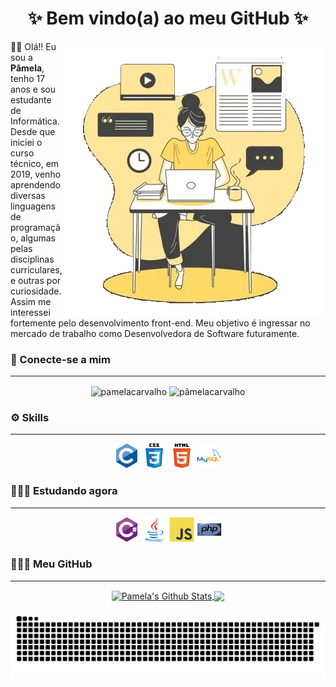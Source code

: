 <h1 align = "center">✨ Bem vindo(a) ao meu GitHub ✨</h1>
<img align="right" src="https://github.com/Pamela-Carvalho/Pamela-Carvalho/blob/main/avatar.png?raw=true" alt="Avatar">
<p>👋🏼 Olá!! Eu sou a <strong>Pâmela</strong>, tenho 17 anos e sou estudante de Informática. Desde que iniciei o curso técnico, em 2019, venho aprendendo diversas linguagens de programação, algumas pelas disciplinas curriculares, e outras por curiosidade. Assim me interessei fortemente pelo desenvolvimento front-end. Meu objetivo é ingressar no mercado de trabalho como Desenvolvedora de Software futuramente.</p>

<h3 align = "left">📲 Conecte-se a mim </h3>
<hr>
<p align = "center">
    <a style="text-decoration: none;" href="https://codepen.io/pamelacarvalho" target="_blank"> 
        <img align = "center" src = "https://cdn3.iconfinder.com/data/icons/logos-and-brands-adobe/512/59_Codepen-512.png"alt =" pamelacarvalho "height =" 40 "width =" 40 " /> 
    </a>
    <a style="text-decoration: none;" href = "https://linkedin.com/in/pâmelacarvalho" target = "_blank"> 
        <img align = "center" src = "https://image.flaticon.com/icons/png/512/174/174857.png"alt =" pâmelacarvalho "height =" 40 "width =" 40 "/> 
    </a>
</p>

<h3 align = "left">⚙️ Skills </h3>
<hr>
<p align = "center"> 
    <a style="text-decoration: none;" href="https://www.cprogramming.com/" target="_blank"> 
    <img src = "https://raw.githubusercontent.com/devicons/devicon/master/icons/c/c-original.svg "alt =" c "width =" 40 "height =" 40 "/> 
    </a> 
    <a style="text-decoration: none;" href="https://www.w3schools.com/css/" target="_blank"> 
        <img  src = "https://raw.githubusercontent.com/devicons/devicon/master/icons/css3/css3-original-wordmark.svg"alt =" css3 "width =" 40 "height =" 40 "/> 
    </a> 
    <a style="text-decoration: none;" href ="https://www.w3.org/html/ "target ="_blank "> 
        <img src ="https://raw.githubusercontent.com/devicons/devicon/master/icons/html5/html5-original-wordmark.svg "alt =" html5 "width =" 40 "height =" 40 "/> 
    </a> 
    <a style="text-decoration: none;" href="https://www.mysql.com/" target="_blank"> 
        <img src ="https://raw.githubusercontent.com/devicons/devicon/master/icons/mysql/mysql-original-wordmark.svg "alt =" mysql "width =" 40 "height =" 40 "/> 
    </a> 
</p>

<h3 align = "left">👩🏻‍🎓 Estudando agora </h3>
<hr>
<p align = "center">
    <a style="text-decoration: none;" href = "https://www.w3schools.com/cs/" target = "_blank"> 
        <img src = "https://raw.githubusercontent.com/devicons/devicon/master/icons/csharp/csharp-original.svg "alt =" csharp "largura =" 40 "height = "40" /> 
    </a> 
    <a style="text-decoration: none;" href="https://www.java.com" target="_blank"> 
        <img src ="https://raw.githubusercontent.com/devicons/devicon/master/icons/java/java-original.svg "alt =" java "width =" 40 "height =" 40 "/> 
    </a> 
    <a style="text-decoration: none;" href="https://desenvolvedor.mozilla.org/en-US/docs/Web/JavaScript "target ="_blank "> 
        <img src ="https://raw.githubusercontent.com/devicons/devicon/master/icons/javascript/javascript-original.svg "alt =" javascript "width =" 40 "height =" 40 "/> 
    </a> 
    <a style="text-decoration: none;" href="https://www.php.net "target ="_blank "> 
        <img src ="https://raw.githubusercontent.com/devicons/devicon/master/icons/php/php-original.svg "alt =" php "width =" 40 "height =" 40 "/> 
    </a> 
</p>

<h3 align = "left">👩🏻‍💻 Meu GitHub </h3>
<hr>
<p align = "center">
    <a href="https://github.com/Pamela-Carvalho">
        <img align="center" alt="Pamela's Github Stats" src="https://github-readme-stats.vercel.app/api?username=Pamela-Carvalho&show_icons=true&theme=radical" />
    </a>
    <a href="https://github.com/Pamela-Carvalho">
        <img align="center" src="https://github-readme-stats.anuraghazra1.vercel.app/api/top-langs/?username=Pamela-Carvalho&theme=radical" />
    </a>
</p>

![Snake animation](https://github.com/Pamela-Carvalho/Pamela-Carvalho/blob/output/github-contribution-grid-snake.svg)
